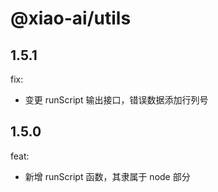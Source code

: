# @xiao-ai/utils

## 1.5.1

fix:
  - 变更 runScript 输出接口，错误数据添加行列号

## 1.5.0

feat:
  - 新增 runScript 函数，其隶属于 node 部分
